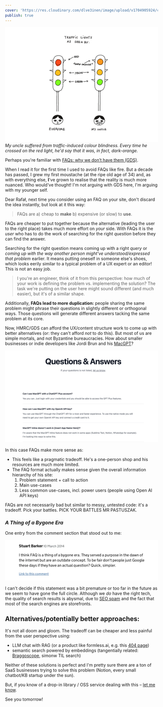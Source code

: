 ```yaml
---
cover: 'https://res.cloudinary.com/dlve3inen/image/upload/v1704905924/card-orange-traffic-lights_lcfl2q.png'
publish: true
---
```

![131](my-uncle-dark-orange-traffic-lights.webp)
*My uncle suffered from traffic-induced colour blindness. Every time he crossed on the red light, he'd say that it was, in fact, dark-orange.*

Perhaps you're familiar with [FAQs: why we don’t have them (GDS)](https://gds.blog.gov.uk/2013/07/25/faqs-why-we-dont-have-them/).

When I read it for the first time I used to avoid FAQs like fire. But a decade has passed, I grew my first moustache (at the ripe old age of 34) and, as with everything else, **I**'ve grown to realise that the reality is much more nuanced. Who would've thought! I'm not arguing with GDS here, I'm arguing with my younger self.

Dear Rafał, next time you consider using an FAQ on your site, don't discard the idea instantly, but look at it this way:

> FAQs are a) cheap to **make** b) expensive (or slow) to **use**.

FAQs are cheaper to put together because the alternative (leading the user to the right place) takes much more effort on *your* side. With FAQs it is the *user* who has to do the work of searching for the right *question* before they can find the answer. 

Searching for the right question means coming up with a right *query* or *coming up with the way another person might've understood/expressed that problem* earlier. It means putting oneself in someone else's shoes, which looks eerily similar to a typical problem of a UX expert or an editor! This is not an easy job.

> I you're an engineer, think of it from this perspective: how much of your work is defining the problem vs. implementing the solution? The task we're putting on the user here might sound different (and much easier), but it's of a similar shape.

Additionally, **FAQs lead to more duplication:** people sharing the same problem might phrase their questions in slightly different or orthogonal ways. Those questions will generate different answers tacking the same problem at its core.

Now, HMRC/GDS can afford the UX/content structure work to come up with better alternatives (or: they can't afford *not* to do this). But most of us are simple mortals, and not Byzantine bureaucracies. How about smaller businesses or indie developers like Jordi Brun and his [MacGPT](https://www.macgpt.com)? 

![2342](mac-gpt-faq.webp)

In this case FAQs make more sense as:

- This feels like a pragmatic tradeoff. He's a one-person shop and his resources are much more limited.
- The FAQ format actually makes sense given the overall information hierarchy of his site:
	1. Problem statement + call to action
	2. Main use-cases
	3. Less common use-cases, incl. power users (people using Open AI API keys)

FAQs are not necessarily bad but similar to messy, untested code: it's a tradeoff. Pick your battles. PICK YOUR BATTLES MR PASTUSZAK.

###  *A Thing of a Bygone Era*

One entry from the comment section that stood out to me:

![2960](gds-faq-comment-a-bygone-era.webp)

I can't decide if this statement was a bit premature or too far in the future as we seem to have gone the full circle. Although we *do* have the right tech, the quality of search results is abysmal, due to [SEO spam](https://danluu.com/seo-spam/) and the fact that most of the search engines are storefronts.

## Alternatives/potentially better approaches:

It's not all doom and gloom. The tradeoff can be cheaper and less painful from the user perspective using:

- LLM chat with RAG (or a product like formless.ai, e.g. this [404 page](https://formless.ai/404)) 
- semantic search powered by embeddings (tangentially related: [Braggoscope](https://www.braggoscope.com), simonw TIL search)

Neither of these solutions is perfect and I'm pretty sure there are a ton of SaaS businesses trying to solve this problem (Notion, every small chatbot/KB startup under the sun). 

But, if you know of a drop-in library / OSS service dealing with this – [let me know](mailto:hello@sonnet.io).

See you tomorrow!




